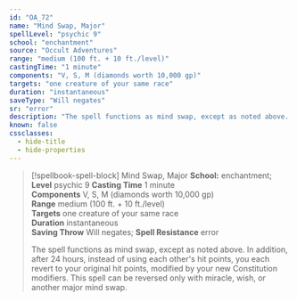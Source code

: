 ```yaml
---
id: "OA_72"
name: "Mind Swap, Major"
spellLevel: "psychic 9"
school: "enchantment"
source: "Occult Adventures"
range: "medium (100 ft. + 10 ft./level)"
castingTime: "1 minute"
components: "V, S, M (diamonds worth 10,000 gp)"
targets: "one creature of your same race"
duration: "instantaneous"
saveType: "Will negates"
sr: "error"
description: "The spell functions as mind swap, except as noted above. In addition, after 24 hours, instead of using each other's hit points, you each revert to your original hit points, modified by your new Constitution modifiers. This spell can be reversed only with miracle, wish, or another major mind swap."
known: false
cssclasses:
  - hide-title
  - hide-properties
---
```


> [!spellbook-spell-block] Mind Swap, Major
> **School:** enchantment; **Level** psychic 9
> **Casting Time** 1 minute  
> **Components** V, S, M (diamonds worth 10,000 gp)  
> **Range** medium (100 ft. + 10 ft./level)  
> **Targets** one creature of your same race  
> **Duration** instantaneous  
> **Saving Throw** Will negates; **Spell Resistance** error
> 
> The spell functions as mind swap, except as noted above. In addition, after 24 hours, instead of using each other's hit points, you each revert to your original hit points, modified by your new Constitution modifiers. This spell can be reversed only with miracle, wish, or another major mind swap.